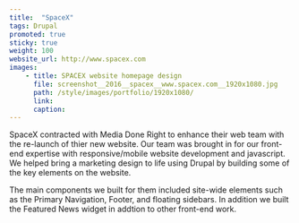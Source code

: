 ```yaml
---
title:  "SpaceX"
tags: Drupal
promoted: true                                                                  # carousel: true = promoted to image carousel
sticky: true                                                                    # carousel: true = first slide (css: active)
weight: 100                                                                     # carousel: sort order (reversed from high to low)                                                                   #
website_url: http://www.spacex.com
images:
    - title: SPACEX website homepage design
      file: screenshot__2016__spacex__www.spacex.com__1920x1080.jpg
      path: /style/images/portfolio/1920x1080/
      link:
      caption:
---
```


SpaceX contracted with Media Done Right to enhance their web team with the re-launch of thier new website. Our team was brought in for our front-end expertise with responsive/mobile website development and javascript. We helped bring a marketing design to life using Drupal by building some of the key elements on the website.

The main components we built for them included site-wide elements such as the Primary Navigation, Footer, and floating sidebars. In addition we built the Featured News widget in addtion to other front-end work.
